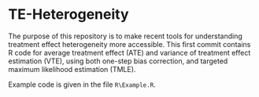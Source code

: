 # TE-Heterogeneity
 
The purpose of this repository is to make recent tools for understanding treatment effect heterogeneity more accessible. This first commit contains R code for average treatment effect (ATE) and variance of treatment effect estimation (VTE), using both one-step bias correction, and targeted maximum likelihood estimation (TMLE).

Example code is given in the file `R\Example.R`.